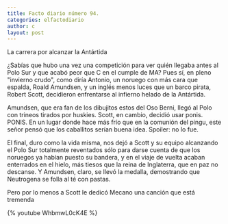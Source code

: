 ```yaml
---
title: Facto diario número 94.
categories: elfactodiario
author: c
layout: post
---
```

La carrera por alcanzar la Antártida  

¿Sabías que hubo una vez una competición para ver quién llegaba antes al Polo Sur y que acabó peor que C en el cumple de MA? Pues sí, en pleno "invierno crudo", como diría Antonio, un noruego con más cara que espalda, Roald Amundsen, y un inglés menos luces que un barco pirata, Robert Scott, decidieron enfrentarse al infierno helado de la Antártida.  

Amundsen, que era fan de los dibujitos estos del Oso Berni, llegó al Polo con trineos tirados por huskies. Scott, en cambio, decidió usar ponis. PONIS. En un lugar donde hace más frío que en la comunión del pingu, este señor pensó que los caballitos serían buena idea. Spoiler: no lo fue.  

El final, duro como la vida misma, nos dejó a Scott y su equipo alcanzando el Polo Sur totalmente reventados sólo para darse cuenta de que los noruegos ya habían puesto su bandera, y en el viaje de vuelta acaban  enterrados en el hielo, más tiesos que la reina de Inglaterra, que en paz no descanse. Y Amundsen, claro, se llevó la medalla, demostrando que Neutrogena se folla al té con pastas.

Pero por lo menos a Scott le dedicó Mecano una canción que está tremenda

{% youtube WhbmwL0cK4E %}
